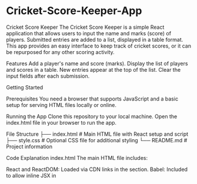 # Cricket-Score-Keeper-App
Cricket Score Keeper
The Cricket Score Keeper is a simple React application that allows users to input the name and marks (score) of players. Submitted entries are added to a list, displayed in a table format. This app provides an easy interface to keep track of cricket scores, or it can be repurposed for any other scoring activity.

Features
Add a player's name and score (marks).
Display the list of players and scores in a table.
New entries appear at the top of the list.
Clear the input fields after each submission.

Getting Started

Prerequisites
You need a browser that supports JavaScript and a basic setup for serving HTML files locally or online.

Running the App
Clone this repository to your local machine.
Open the index.html file in your browser to run the app.

File Structure
├── index.html     # Main HTML file with React setup and script
├── style.css      # Optional CSS file for additional styling
└── README.md      # Project information

Code Explanation
index.html
The main HTML file includes:

React and ReactDOM: Loaded via CDN links in the <head> section.
Babel: Included to allow inline JSX in <script type="text/babel">.

App Components:
Form: Contains two input fields (for name and marks) and a submit button. Uses React.createRef() for managing input references.
Result: A table that displays the list of students and their marks.
App: The main component that renders both Form and Result components.

Functions
addStudent: A function that captures the input values, validates that both fields are filled, and pushes the data into the students array. It then re-renders the App component to update the display.
clearInputs: Clears the name and marks input fields after each submission.

Example Usage
Enter a name in the "Name" field.
Enter the score in the "Marks" field.
Click the "Submit" button, and the entry will appear in the table below.

Technologies Used
React: JavaScript library for building user interfaces.
Babel: JavaScript compiler for using JSX.

Future Enhancements
Store player scores in localStorage to retain entries after page reloads.
Add an edit and delete option for each player entry.
Include score validation to allow only numerical input for marks.

License
This project is open-source and available under the MIT License.

